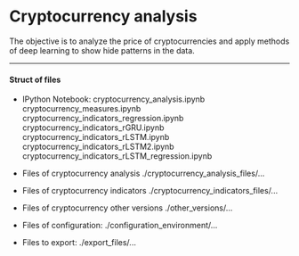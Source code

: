 # Cryptocurrency analysis
The objective is to analyze the price of cryptocurrencies and apply methods of deep learning to show hide patterns in the data.

---
#### Struct of files
 - IPython Notebook:
        cryptocurrency_analysis.ipynb 
        cryptocurrency_measures.ipynb 
        cryptocurrency_indicators_regression.ipynb
        cryptocurrency_indicators_rGRU.ipynb
        cryptocurrency_indicators_rLSTM.ipynb
        cryptocurrency_indicators_rLSTM2.ipynb
        cryptocurrency_indicators_rLSTM_regression.ipynb
         
 - Files of cryptocurrency analysis
         ./cryptocurrency_analysis_files/...
         
 - Files of cryptocurrency indicators
         ./cryptocurrency_indicators_files/...
  
 - Files of cryptocurrency other versions
         ./other_versions/...
         
 - Files of configuration:
         ./configuration_environment/...
         
 - Files to export:
         ./export_files/...